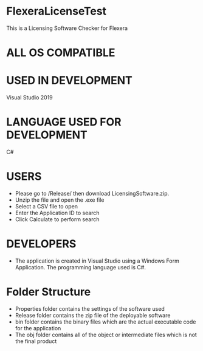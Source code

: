# FlexeraLicenseTest
This is a Licensing Software Checker for Flexera

# ALL OS COMPATIBLE

# USED IN DEVELOPMENT
Visual Studio 2019

# LANGUAGE USED FOR DEVELOPMENT
C#

# USERS
- Please go to /Release/ then download LicensingSoftware.zip.
- Unzip the file and open the .exe file
- Select a CSV file to open
- Enter the Application ID to search
- Click Calculate to perform search

# DEVELOPERS
- The application is created in Visual Studio using a Windows Form Application. The programming language used is C#.

# Folder Structure
- Properties folder contains the settings of the software used
- Release folder contains the zip file of the deployable software
- bin folder contains the binary files which are the actual executable code for the application
- The obj folder contains all of the object or intermediate files which is not the final product
